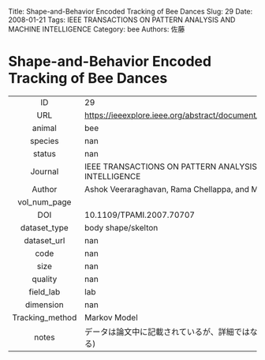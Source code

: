 Title: Shape-and-Behavior Encoded Tracking of Bee Dances
Slug: 29
Date: 2008-01-21
Tags: IEEE TRANSACTIONS ON PATTERN ANALYSIS AND MACHINE INTELLIGENCE
Category: bee
Authors: 佐藤

# Shape-and-Behavior Encoded Tracking of Bee Dances

|||
|:-:|:-|
|ID| 29|
|URL| https://ieeexplore.ieee.org/abstract/document/4359330/citations#citations|
|animal| bee|
|species| nan|
|status| nan|
|Journal| IEEE TRANSACTIONS ON PATTERN ANALYSIS AND MACHINE INTELLIGENCE|
|Author| Ashok Veeraraghavan, Rama Chellappa, and Mandyam Srinivasan|
|vol_num_page| |
|DOI| 10.1109/TPAMI.2007.70707|
|dataset_type| body shape/skelton|
|dataset_url| nan|
|code| nan|
|size| nan|
|quality| nan|
|field_lab      | lab|
|dimension      | nan|
|Tracking_method| Markov Model|
|notes          | データは論文中に記載されているが、詳細ではない(概要のみ表にまとめてある)|